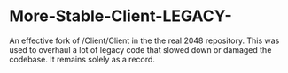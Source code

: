 # More-Stable-Client-LEGACY-
An effective fork of /Client/Client in the the real 2048 repository. This was used to overhaul a lot of legacy code that slowed down or damaged the codebase. It remains solely as a record.
